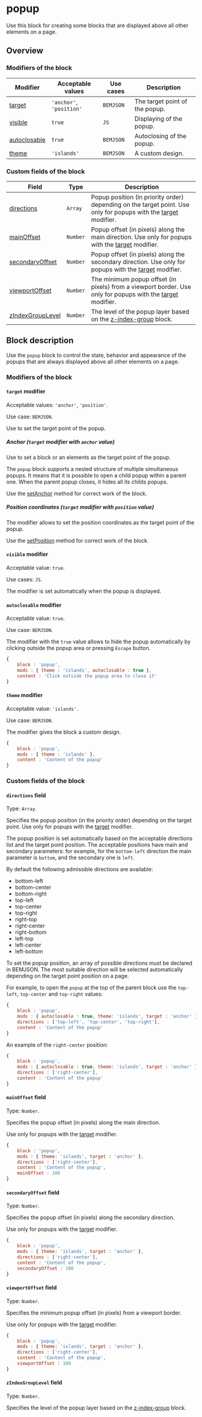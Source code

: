 # popup

Use this block for creating some blocks that are displayed above all other elements on a page.

## Overview

### Modifiers of the block

| Modifier | Acceptable values | Use cases | Description |
| ----------- | ------------------- | -------------------- | -------- |
| <a href="#target">target</a> | <code>'anchor'</code>, <code>'position'</code> | <code>BEMJSON</code> | The target point of the popup. |
| <a href="#visible">visible</a> | <code>true</code> | <code>JS</code> | Displaying of the popup. |
| <a href="#autoclosable">autoclosable</a> | <code>true</code>| <code>BEMJSON</code> | Autoclosing of the popup. |
| <a href="#theme">theme</a> | <code>'islands'</code> | <code>BEMJSON</code> | A custom design. |

### Custom fields of the block

| Field | Type | Description |
| ---- | --- | -------- |
| <a href="#directions">directions</a> | <code>Array</code> | Popup position (in priority order) depending on the target point. Use only for popups with the <a href="#popuptarget">target</a> modifier. |
| <a href="#mainOffset">mainOffset</a> | <code>Number</code> | Popup offset (in pixels) along the main direction. Use only for popups with the <a href="#popuptarget">target</a> modifier. |
| <a href="#secondaryOffset">secondaryOffset</a> | <code>Number</code>| Popup offset (in pixels) along the secondary direction. Use only for popups with the <a href="#popuptarget">target</a> modifier. |
| <a href="#viewportOffset">viewportOffset</a> | <code>Number</code>| The minimum popup offset (in pixels) from a viewport border. Use only for popups with the <a href="#popuptarget">target</a> modifier. |
| <a href="#zIndexGroupLevel">zIndexGroupLevel</a> | <code>Number</code> | The level of the popup layer based on the <a href="../z-index-group/z-index-group.en.md">z-index-group</a> block.|

## Block description

Use the `popup` block to control the state, behavior and appearance of the popups that are always displayed above all other elements on a page.

### Modifiers of the block

<a name="target"></a>

#### `target` modifier

Acceptable values: `'anchor'`, `'position'`.

Use case: `BEMJSON`.

Use to set the target point of the popup.

<a name="target-anchor"></a>

##### Anchor (`target` modifier with `anchor` value)

Use to set a block or an elements as the target point of the popup.

The `popup` block supports a nested structure of multiple simultaneous popups. It means that it is possible to open a child popup within a parent one. When the parent popup closes, it hides all its childs popups.

Use the [setAnchor](https://bem.info/libs/bem-components/v2/desktop/popup/jsdoc/) method for correct work of the block.

##### Position coordinates (`target` modifier with `position` value)

The modifier allows to set the position coordinates as the target point of the popup.

Use the [setPosition](https://bem.info/libs/bem-components/v2/desktop/popup/jsdoc/) method for correct work of the block.

<a name="visible"></a>

#### `visible` modifier

Acceptable value: `true`.

Use cases: `JS`.

The modifier is set automatically when the popup is displayed.

<a name="autoclosable"></a>

#### `autoclosable` modifier

Acceptable value: `true`.

Use case: `BEMJSON`.

The modifier with the `true` value allows to hide the popup automatically by clicking outside the popup area or pressing `Escape` button.

```javascript
{
    block : 'popup',
    mods : { theme : 'islands', autoclosable : true },
    content : 'Click outside the popup area to close it'
}
```

<a name="theme"></a>

#### `theme` modifier

Acceptable value: `'islands'`.

Use case: `BEMJSON`.

The modifier gives the block a custom design.

```javascript
{
    block : 'popup',
    mods : { theme : 'islands' },
    content : 'Content of the popup'
}
```

### Custom fields of the block

<a name="directions"></a>

#### `directions` field

Type: `Array`.

Specifies the popup position (in the priority order) depending on the target point.
Use only for popups with the <a href="#popuptarget">target</a> modifier.

<a name="directions-type"></a>
The popup position is set automatically based on the acceptable directions list and the target point position. The acceptable positions have main and secondary parameters: for example, for the `bottom-left` direction the main parameter is `bottom`, and the secondary one is `left`.

By default the following admissible directions are available:

* bottom-left
* bottom-center
* bottom-right
* top-left
* top-center
* top-right
* right-top
* right-center
* right-bottom
* left-top
* left-center
* left-bottom

To set the popup position, an array of possible directions must be declared in BEMJSON. The most suitable direction will be selected automatically depending on the target point position on a page.

For example, to open the `popup` at the top of the parent block use the `top-left`, `top-center` and `top-right` values:

```javascript
{
    block : 'popup',
    mods : { autoclosable : true, theme: 'islands', target : 'anchor' },
    directions : ['top-left', 'top-center', 'top-right'],
    content : 'Content of the popup'
}
```

An example of the `right-center` position:

```javascript
{
    block : 'popup',
    mods : { autoclosable : true, theme: 'islands', target : 'anchor' },
    directions : ['right-center'],
    content : 'Content of the popup'
}
```
<a name="mainOffset"></a>

#### `mainOffset` field

Type: `Number`.

Specifies the popup offset (in pixels) along the main direction.

Use only for popups with the <a href="#popuptarget">target</a> modifier.

```javascript
{
    block : 'popup',
    mods : { theme: 'islands', target : 'anchor' },
    directions : ['right-center'],
    content : 'Content of the popup',
    mainOffset : 100
}
```

<a name="secondaryOffset"></a>

#### `secondaryOffset` field

Type: `Number`.

Specifies the popup offset (in pixels) along the secondary direction.

Use only for popups with the <a href="#popuptarget">target</a> modifier.

```javascript
{
    block : 'popup',
    mods : { theme: 'islands', target : 'anchor' },
    directions : ['right-center'],
    content : 'Content of the popup',
    secondaryOffset : 100
}
```

<a name="viewportOffset"></a>

#### `viewportOffset` field

Type: `Number`.

Specifies the minimum popup offset (in pixels) from a viewport border.

Use only for popups with the <a href="#popuptarget">target</a> modifier.

```javascript
{
    block : 'popup',
    mods : { theme: 'islands', target : 'anchor' },
    directions : ['right-center'],
    content : 'Content of the popup',
    viewportOffset : 100
}
```

<a name="zIndexGroupLevel"></a>

#### `zIndexGroupLevel` field

Type: `Number`.

Specifies the level of the popup layer based on the <a href="../z-index-group/z-index-group.en.md">z-index-group</a> block.
